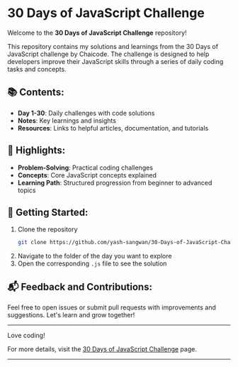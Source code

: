 # 30 Days of JavaScript Challenge

Welcome to the **30 Days of JavaScript Challenge** repository!

This repository contains my solutions and learnings from the 30 Days of JavaScript challenge by Chaicode. The challenge is designed to help developers improve their JavaScript skills through a series of daily coding tasks and concepts.

## 📚 Contents:
- **Day 1-30**: Daily challenges with code solutions
- **Notes**: Key learnings and insights
- **Resources**: Links to helpful articles, documentation, and tutorials

## 🌟 Highlights:
- **Problem-Solving**: Practical coding challenges
- **Concepts**: Core JavaScript concepts explained
- **Learning Path**: Structured progression from beginner to advanced topics

## 🚀 Getting Started:
1. Clone the repository
   ```bash
   git clone https://github.com/yash-sangwan/30-Days-of-JavaScript-Challenge.git
   ```
2. Navigate to the folder of the day you want to explore
3. Open the corresponding `.js` file to see the solution

## 📬 Feedback and Contributions:
Feel free to open issues or submit pull requests with improvements and suggestions. Let's learn and grow together!

---

Love coding! 

For more details, visit the [30 Days of JavaScript Challenge](https://courses.chaicode.com/learn/batch/30-days-of-Javascript-challenge) page.

---
